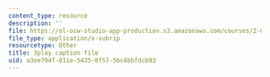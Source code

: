 ```yaml
---
content_type: resource
description: ''
file: https://ol-ocw-studio-app-production.s3.amazonaws.com/courses/2-830j-control-of-manufacturing-processes-sma-6303-spring-2008/a3ee794f811e54358f575bc4bbfdcb93_0INq0CFpXpo.vtt
file_type: application/x-subrip
resourcetype: Other
title: 3play caption file
uid: a3ee794f-811e-5435-8f57-5bc4bbfdcb93
---
```

